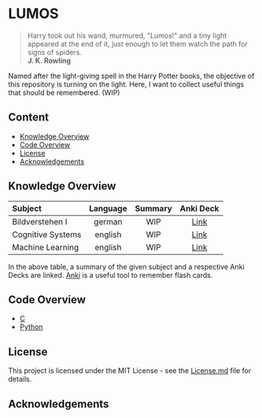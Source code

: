 # LUMOS

> Harry took out his wand, murmured, "Lumos!" and a tiny light appeared at the end of it,
> just enough to let them watch the path for signs of spiders.  
> **J. K. Rowling**

Named after the light-giving spell in the Harry Potter books, the objective of this repository is turning on the light. Here, I want to collect useful things that should be remembered. (WIP)

## Content

<!-- START doctoc generated TOC please keep comment here to allow auto update -->
<!-- DON'T EDIT THIS SECTION, INSTEAD RE-RUN doctoc TO UPDATE -->


- [Knowledge Overview](#knowledge-overview)
- [Code Overview](#code-overview)
- [License](#license)
- [Acknowledgements](#acknowledgements)

<!-- END doctoc generated TOC please keep comment here to allow auto update -->

## Knowledge Overview

| Subject                   | Language | Summary           | Anki Deck          |
|:-------------             |:-------------:        |:-------------:    |:-------------:|
| Bildverstehen I | german | WIP | [Link](https://github.com/lukaschoebel/LUMOS/blob/master/anki_decks/BildverstehenI.apkg?raw=true) |
| Cognitive Systems | english | WIP | [Link](https://github.com/lukaschoebel/LUMOS/blob/master/anki_decks/CognitiveSystems.apkg?raw=true) |
| Machine Learning | english  | WIP | [Link](https://github.com/lukaschoebel/LUMOS/blob/master/anki_decks/MachineLearning.colpkg?raw=true) |

In the above table, a summary of the given subject and a respective Anki Decks are linked. [Anki](https://apps.ankiweb.net/) is a useful tool to remember flash cards.

## Code Overview

- [C](https://github.com/lukaschoebel/LUMOS/blob/master/C)
- [Python](https://github.com/lukaschoebel/LUMOS/blob/master/Python)

## License

This project is licensed under the MIT License - see the [License.md](https://github.com/lukaschoebel/LUMOS/raw/master/LICENSE) file for details.

## Acknowledgements
